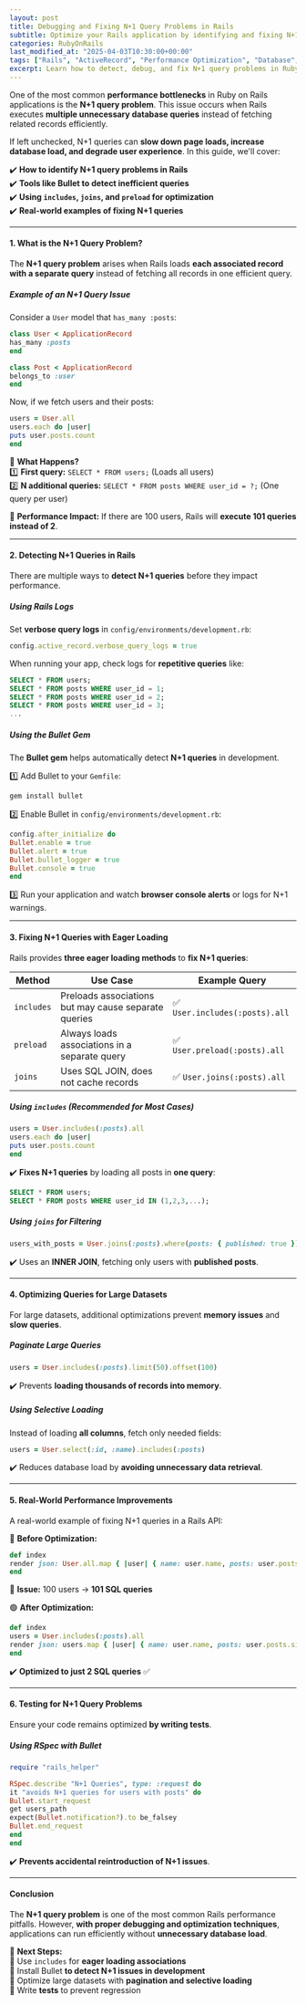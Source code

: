 ```yaml
---
layout: post  
title: Debugging and Fixing N+1 Query Problems in Rails  
subtitle: Optimize your Rails application by identifying and fixing N+1 query issues efficiently.  
categories: RubyOnRails
last_modified_at: "2025-04-03T10:30:00+00:00"
tags: ["Rails", "ActiveRecord", "Performance Optimization", "Database", "N+1 Queries", "Eager Loading"]  
excerpt: Learn how to detect, debug, and fix N+1 query problems in Ruby on Rails applications using techniques like eager loading, bullet gem, and optimized query structures.  
---
```



One of the most common **performance bottlenecks** in Ruby on Rails applications is the **N+1 query problem**. This issue occurs when Rails executes **multiple unnecessary database queries** instead of fetching related records efficiently.

If left unchecked, N+1 queries can **slow down page loads, increase database load, and degrade user experience**. In this guide, we'll cover:

✔️ **How to identify N+1 query problems in Rails**  
✔️ **Tools like Bullet to detect inefficient queries**  
✔️ **Using `includes`, `joins`, and `preload` for optimization**  
✔️ **Real-world examples of fixing N+1 queries**

---

#### **1. What is the N+1 Query Problem?**
The **N+1 query problem** arises when Rails loads **each associated record with a separate query** instead of fetching all records in one efficient query.

##### **Example of an N+1 Query Issue**
Consider a `User` model that `has_many :posts`:

```rb  
class User < ApplicationRecord  
has_many :posts  
end

class Post < ApplicationRecord  
belongs_to :user  
end  
```

Now, if we fetch users and their posts:

```rb  
users = User.all  
users.each do |user|  
puts user.posts.count  
end  
```

🔴 **What Happens?**  
1️⃣ **First query:** `SELECT * FROM users;` (Loads all users)  
2️⃣ **N additional queries:** `SELECT * FROM posts WHERE user_id = ?;` (One query per user)

🚨 **Performance Impact:** If there are 100 users, Rails will **execute 101 queries instead of 2**.

---

#### **2. Detecting N+1 Queries in Rails**
There are multiple ways to **detect N+1 queries** before they impact performance.

##### **Using Rails Logs**
Set **verbose query logs** in `config/environments/development.rb`:

```rb  
config.active_record.verbose_query_logs = true  
```

When running your app, check logs for **repetitive queries** like:

```sql  
SELECT * FROM users;  
SELECT * FROM posts WHERE user_id = 1;  
SELECT * FROM posts WHERE user_id = 2;  
SELECT * FROM posts WHERE user_id = 3;  
...  
```

##### **Using the Bullet Gem**
The **Bullet gem** helps automatically detect **N+1 queries** in development.

1️⃣ Add Bullet to your `Gemfile`:  
```sh  
gem install bullet  
```

2️⃣ Enable Bullet in `config/environments/development.rb`:  
```rb  
config.after_initialize do  
Bullet.enable = true  
Bullet.alert = true  
Bullet.bullet_logger = true  
Bullet.console = true  
end  
```

3️⃣ Run your application and watch **browser console alerts** or logs for N+1 warnings.

---

#### **3. Fixing N+1 Queries with Eager Loading**
Rails provides **three eager loading methods** to **fix N+1 queries**:

| Method      | Use Case | Example Query |  
|------------|---------|---------------|  
| `includes` | Preloads associations but may cause separate queries | ✅ `User.includes(:posts).all` |  
| `preload`  | Always loads associations in a separate query | ✅ `User.preload(:posts).all` |  
| `joins`    | Uses SQL JOIN, does not cache records | ✅ `User.joins(:posts).all` |  

##### **Using `includes` (Recommended for Most Cases)**
```rb  
users = User.includes(:posts).all  
users.each do |user|  
puts user.posts.count  
end  
```

✔️ **Fixes N+1 queries** by loading all posts in **one query**:  
```sql  
SELECT * FROM users;  
SELECT * FROM posts WHERE user_id IN (1,2,3,...);  
```

##### **Using `joins` for Filtering**
```rb  
users_with_posts = User.joins(:posts).where(posts: { published: true })  
```

✔️ Uses an **INNER JOIN**, fetching only users with **published posts**.

---

#### **4. Optimizing Queries for Large Datasets**
For large datasets, additional optimizations prevent **memory issues** and **slow queries**.

##### **Paginate Large Queries**
```rb  
users = User.includes(:posts).limit(50).offset(100)  
```

✔️ Prevents **loading thousands of records into memory**.

##### **Using Selective Loading**
Instead of loading **all columns**, fetch only needed fields:

```rb  
users = User.select(:id, :name).includes(:posts)  
```

✔️ Reduces database load by **avoiding unnecessary data retrieval**.

---

#### **5. Real-World Performance Improvements**
A real-world example of fixing N+1 queries in a Rails API:

🔴 **Before Optimization:**  
```rb  
def index  
render json: User.all.map { |user| { name: user.name, posts: user.posts.count } }  
end  
```

🚨 **Issue:** 100 users → **101 SQL queries**

🟢 **After Optimization:**  
```rb  
def index  
users = User.includes(:posts).all  
render json: users.map { |user| { name: user.name, posts: user.posts.size } }  
end  
```

✔️ **Optimized to just 2 SQL queries** ✅

---

#### **6. Testing for N+1 Query Problems**
Ensure your code remains optimized **by writing tests**.

##### **Using RSpec with Bullet**
```rb  
require "rails_helper"

RSpec.describe "N+1 Queries", type: :request do  
it "avoids N+1 queries for users with posts" do  
Bullet.start_request  
get users_path  
expect(Bullet.notification?).to be_falsey  
Bullet.end_request  
end  
end  
```

✔️ **Prevents accidental reintroduction of N+1 issues**.

---

#### **Conclusion**
The **N+1 query problem** is one of the most common Rails performance pitfalls. However, **with proper debugging and optimization techniques**, applications can run efficiently without **unnecessary database load**.

🚀 **Next Steps:**  
🔹 Use `includes` for **eager loading associations**  
🔹 Install Bullet **to detect N+1 issues in development**  
🔹 Optimize large datasets with **pagination and selective loading**  
🔹 Write **tests** to prevent regression

